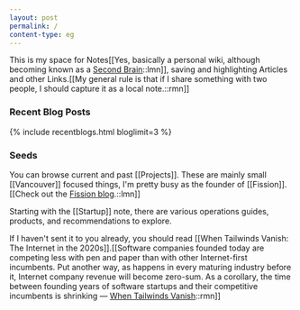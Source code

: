 ```yaml
---
layout: post
permalink: /
content-type: eg
---
```

This is my space for Notes[[Yes, basically a personal wiki, although becoming known as a <a href="../secondbrain/">Second Brain</a>::lmn]], saving and highlighting Articles and other Links.[[My general rule is that if I share something with two people, I should capture it as a local note.::rmn]]

### Recent Blog Posts
{% include recentblogs.html bloglimit=3 %}

### Seeds

You can browse current and past [[Projects]]. These are mainly small [[Vancouver]] focused things, I'm pretty busy as the founder of [[Fission]].[[Check out the <a href='https://blog.fission.codes'>Fission blog</a>.::lmn]]

Starting with the [[Startup]] note, there are various operations guides, products, and recommendations to explore.

If I haven't sent it to you already, you should read [[When Tailwinds Vanish: The Internet in the 2020s]].[[Software companies founded today are competing less with pen and paper than with other Internet-first incumbents. Put another way, as happens in every maturing industry before it, Internet company revenue will become zero-sum. As a corollary, the time between founding years of software startups and their competitive incumbents is shrinking — <a href='https://luttig.substack.com/p/when-tailwinds-vanish'>When Tailwinds Vanish</a>::rmn]]

<!--
### Microblog
Photos and short content is over on the <a href='https://blog.bmannconsulting.com'>personal microblog</a>, with recent posts below:

<script type="text/javascript" src="https://micro.blog/sidebar.js?username=bmann&count=5"></script>
-->
